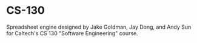 # CS-130

Spreadsheet engine designed by Jake Goldman, Jay Dong, and Andy Sun for Caltech's CS 130 "Software Engineering" course. 